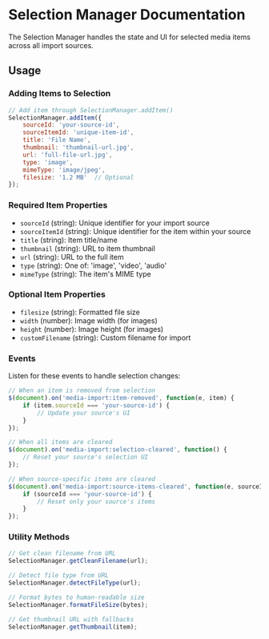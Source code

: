 # Selection Manager Documentation

The Selection Manager handles the state and UI for selected media items across all import sources.

## Usage

### Adding Items to Selection
```javascript
// Add item through SelectionManager.addItem()
SelectionManager.addItem({
    sourceId: 'your-source-id',
    sourceItemId: 'unique-item-id',
    title: 'File Name',
    thumbnail: 'thumbnail-url.jpg',
    url: 'full-file-url.jpg',
    type: 'image',
    mimeType: 'image/jpeg',
    filesize: '1.2 MB'  // Optional
});
```

### Required Item Properties
- `sourceId` (string): Unique identifier for your import source
- `sourceItemId` (string): Unique identifier for the item within your source
- `title` (string): Item title/name
- `thumbnail` (string): URL to item thumbnail
- `url` (string): URL to the full item
- `type` (string): One of: 'image', 'video', 'audio'
- `mimeType` (string): The item's MIME type

### Optional Item Properties
- `filesize` (string): Formatted file size
- `width` (number): Image width (for images)
- `height` (number): Image height (for images)
- `customFilename` (string): Custom filename for import

### Events
Listen for these events to handle selection changes:
```javascript
// When an item is removed from selection
$(document).on('media-import:item-removed', function(e, item) {
    if (item.sourceId === 'your-source-id') {
        // Update your source's UI
    }
});

// When all items are cleared
$(document).on('media-import:selection-cleared', function() {
    // Reset your source's selection UI
});

// When source-specific items are cleared
$(document).on('media-import:source-items-cleared', function(e, sourceId, items) {
    if (sourceId === 'your-source-id') {
        // Reset only your source's items
    }
});
```

### Utility Methods
```javascript
// Get clean filename from URL
SelectionManager.getCleanFilename(url);

// Detect file type from URL
SelectionManager.detectFileType(url);

// Format bytes to human-readable size
SelectionManager.formatFileSize(bytes);

// Get thumbnail URL with fallbacks
SelectionManager.getThumbnail(item);
``` 